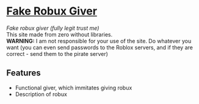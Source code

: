 # [Fake Robux Giver](https://getkirill.github.io/Robux%20Scam.html)
*Fake robux giver (fully legit trust me)*  
This site made from zero without libraries.  
**WARNING:** I am not responsible for your use of the site. Do whatever you want (you can even send passwords to the Roblox servers, and if they are correct - send them to the pirate server)
## Features
- Functional giver, which immitates giving robux
- Description of robux
